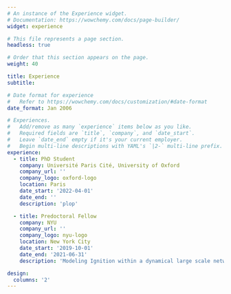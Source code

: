 ```yaml
---
# An instance of the Experience widget.
# Documentation: https://wowchemy.com/docs/page-builder/
widget: experience

# This file represents a page section.
headless: true

# Order that this section appears on the page.
weight: 40

title: Experience
subtitle:

# Date format for experience
#   Refer to https://wowchemy.com/docs/customization/#date-format
date_format: Jan 2006

# Experiences.
#   Add/remove as many `experience` items below as you like.
#   Required fields are `title`, `company`, and `date_start`.
#   Leave `date_end` empty if it's your current employer.
#   Begin multi-line descriptions with YAML's `|2-` multi-line prefix.
experience:
  - title: PhD Student
    company: Université Paris Cité, University of Oxford
    company_url: ''
    company_logo: oxford-logo
    location: Paris
    date_start: '2022-04-01'
    date_end: ''
    description: 'plop'

  - title: Predoctoral Fellow
    company: NYU
    company_url: ''
    company_logo: nyu-logo
    location: New York City
    date_start: '2019-10-01'
    date_end: '2021-06-31'
    description: 'Modeling Ignition within a dynamical large scale networks'

design:
  columns: '2'
---
```


